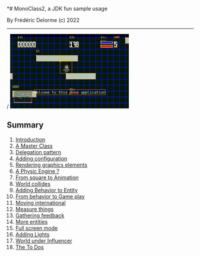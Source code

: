 *# MonoClass2, a JDK fun sample usage

By Frédéric Delorme (c) 2022

---
/
![A gameplay screenshot](images/monoclass2-1.0.5-snapshot-screenshot.png "Screenshot of the 1.0.5 pre-release")

## Summary

1. [Introduction](chapter-01-introduction.md)
2. [A Master Class](chapter-02-master_class.md)
3. [Delegation pattern](chapter-03-delegation.md)
4. [Adding configuration](chapter-04-configuration.md)
5. [Rendering graphics elements](chapter-05-render.md)
6. [A Physic Engine ?](chapter-06-physic_engine.md)
7. [From square to Animation](chapter-07-animations.md)
8. [World collides](chapter-08-collision_detection.md)
9. [Adding Behavior to Entity](chapter-09-behaviors.md)
10. [From behavior to Game play](chapter-10-gameplay.md)
11. [Moving international](chapter-11-internationalization.md)
12. [Measure things](chapter-12-jmx_and_metrics.md)
13. [Gathering feedback](chapter-13-monitoring.md)
14. [More entities](chapter-14-more_entity.md)
15. [Full screen mode](chapter-15-fullscreen_mode.md)
16. [Adding Lights](chapter-16-adding_light.md)
17. [World under Influencer](chapter-17-world_influencer.md)
18. [The To Dos](100-todo.md)

